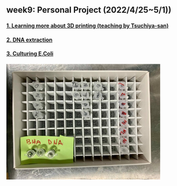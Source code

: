 ## week9: Personal Project (2022/4/25~5/1))

####  [1. Learning more about 3D printing (teaching by Tsuchiya-san)](1/1.md)

####  [2. DNA extraction](2/2.md)

####  [3. Culturing E.Coli](3/3.md)


<img width="80%" alt="img" src="images/IMG_4218.jpeg">